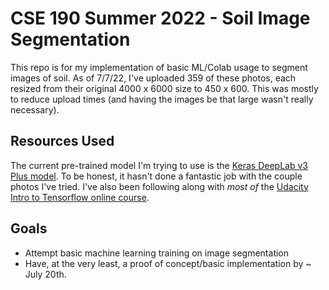 # CSE 190 Summer 2022 - Soil Image Segmentation

This repo is for my implementation of basic ML/Colab usage to segment images of soil. As of 7/7/22, I've uploaded 359 of these photos, each resized from their original 4000 x 6000 size to 450 x 600. This was mostly to reduce upload times (and having the images be that large wasn't really necessary).

## Resources Used

The current pre-trained model I'm trying to use is the [Keras DeepLab v3 Plus model][1]. To be honest, it hasn't done a fantastic job with the couple photos I've tried.
I've also been following along with *most of* the [Udacity Intro to Tensorflow online course][2].

## Goals
* Attempt basic machine learning training on image segmentation
* Have, at the very least, a proof of concept/basic implementation by ~ July 20th.



[1]: https://github.com/bonlime/keras-deeplab-v3-plus
[2]: https://learn.udacity.com/courses/ud187
